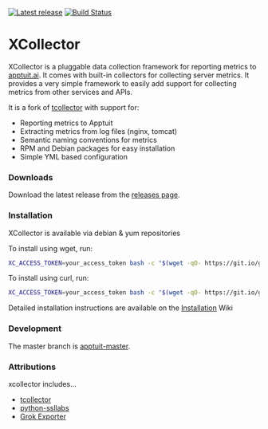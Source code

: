 [![Latest release](https://img.shields.io/github/release/apptuitai/xcollector.svg)](https://github.com/ApptuitAI/xcollector/releases/latest) [![Build Status](https://api.travis-ci.org/ApptuitAI/xcollector.svg?branch=apptuit-master)](https://travis-ci.org/ApptuitAI/xcollector) 
# XCollector
XCollector is a pluggable data collection framework for reporting metrics to  [apptuit.ai](https://apptuit.ai). It comes with built-in collectors for collecting server metrics. It provides a very simple framework to easily add support for collecting metrics from other services and APIs.

It is a fork of [tcollector](https://github.com/OpenTSDB/tcollector) with support for:
* Reporting metrics to Apptuit
* Extracting metrics from log files (nginx, tomcat)
* Semantic naming conventions for metrics
* RPM and Debian packages for easy installation
* Simple YML based configuration

### Downloads
Download the latest release from the [releases page](https://github.com/ApptuitAI/xcollector/releases).

### Installation
XCollector is available via debian & yum repositories

To install using wget, run:
```bash
XC_ACCESS_TOKEN=your_access_token bash -c "$(wget -qO- https://git.io/get-xcollector)"
```
To install using curl, run:
```bash
XC_ACCESS_TOKEN=your_access_token bash -c "$(wget -qO- https://git.io/get-xcollector)"
```
Detailed installation instructions are available on the [Installation](https://github.com/ApptuitAI/xcollector/wiki/Installation) Wiki 

### Development
The master branch is [apptuit-master](https://github.com/ApptuitAI/xcollector/tree/apptuit-master).

### Attributions
xcollector includes...

 * [tcollector](https://github.com/OpenTSDB/tcollector)
 * [python-ssllabs](https://github.com/takeshixx/python-ssllabs)
 * [Grok Exporter](https://github.com/fstab/grok_exporter)
